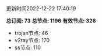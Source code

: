 更新时间2022-12-22 17:40:19

**总订阅: 73**
**总节点: 1196**
**有效节点: 326**
- trojan节点: 46
- v2ray节点: 170
- ss节点: 110

